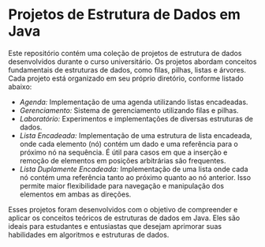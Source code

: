 # Projetos de Estrutura de Dados em Java

Este repositório contém uma coleção de projetos de estrutura de dados desenvolvidos durante o curso universitário. Os projetos abordam conceitos fundamentais de estruturas de dados, como filas, pilhas, listas e árvores. Cada projeto está organizado em seu próprio diretório, conforme listado abaixo:

- *Agenda:* Implementação de uma agenda utilizando listas encadeadas.
- *Gerenciamento:* Sistema de gerenciamento utilizando filas e pilhas.
- *Laboratório:* Experimentos e implementações de diversas estruturas de dados.
- *Lista Encadeada:* Implementação de uma estrutura de lista encadeada, onde cada elemento (nó) contém um dado e uma referência para o próximo nó na sequência. É útil para casos em que a inserção e remoção de elementos em posições arbitrárias são frequentes.
- *Lista Duplamente Encadeada:* Implementação de uma lista onde cada nó contém uma referência tanto ao próximo quanto ao nó anterior. Isso permite maior flexibilidade para navegação e manipulação dos elementos em ambas as direções.

Esses projetos foram desenvolvidos com o objetivo de compreender e aplicar os conceitos teóricos de estruturas de dados em Java. Eles são ideais para estudantes e entusiastas que desejam aprimorar suas habilidades em algoritmos e estruturas de dados.
